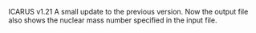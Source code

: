 ICARUS v1.21
A small update to the previous version. Now the output file also shows the nuclear mass number specified in the input file.
